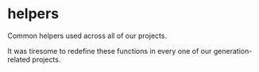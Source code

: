 # helpers
Common helpers used across all of our projects.

It was tiresome to redefine these functions in every one of our generation-related projects.
